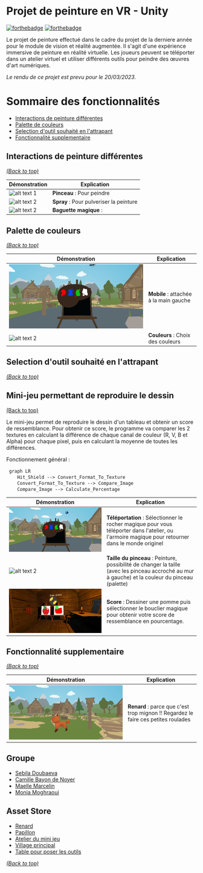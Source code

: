 # Projet de peinture en VR - Unity

[![forthebadge](https://forthebadge.com/images/badges/made-with-c-sharp.svg)](https://forthebadge.com)
[![forthebadge](https://forthebadge.com/images/badges/built-with-love.svg)](https://forthebadge.com)

Le projet de peinture effectué dans le cadre du projet de la derniere année pour le module de vision et réalité augmentée. Il s'agit d'une expérience immersive de peinture en réalité virtuelle. Les joueurs peuvent se téléporter dans un atelier virtuel et utiliser différents outils pour peindre des œuvres d'art numériques. 

*Le rendu de ce projet est prevu pour le 20/03/2023.*


# Sommaire des fonctionnalités
- [Interactions de peinture différentes](#interactions-de-peinture-diffrentes)
- [Palette de couleurs](#palette-de-couleurs)
- [Selection d'outil souhaité en l'attrapant](#selection-doutil-souhait-en-lattrapant)
- [Fonctionnalité supplementaire](#fonctionnalit-supplementaire)

## Interactions de peinture différentes
[*(Back to top)*](#table-of-contents)

| Démonstration | Explication |
|---------|---------|
| ![alt text 1](GitImage/) | **Pinceau** : Pour peindre|
| ![alt text 2](GitImage/) | **Spray** : Pour pulveriser la peinture|
| ![alt text 2](GitImage/) | **Baguette magique** : |


## Palette de couleurs 
[*(Back to top)*](#table-of-contents)

| Démonstration | Explication |
|---------|---------|
| ![alt text 1](GitImage/palette_mobile.gif) | **Mobile** : attachée à la main gauche|
| ![alt text 2](GitImage/) | **Couleurs** : Choix des couleurs|


## Selection d'outil souhaité en l'attrapant 
[*(Back to top)*](#table-of-contents)

## Mini-jeu permettant de reproduire le dessin
[(Back to top)](#table-of-contents)

Le mini-jeu permet de reproduire le dessin d'un tableau et obtenir un score de ressemblance. Pour obtenir ce score, le programme va comparer les 2 textures en calculant la différence de chaque canal de couleur (R, V, B et Alpha) pour chaque pixel, puis en calculant la moyenne de toutes les différences. 

Fonctionnement général :
```mermaid
 graph LR
    Hit_Shield --> Convert_Format_To_Texture
    Convert_Format_To_Texture --> Compare_Image
    Compare_Image --> Calculate_Percentage

``` 
| Démonstration | Explication |
|---------|---------|
| ![alt text 1](GitImage/teleportation.gif) | **Téléportation** : Sélectionner le rocher magique pour vous téléporter dans l'atelier, ou l'armoire magique pour retourner dans le monde originel|
| ![alt text 2](GitImage/) | **Taille du pinceau** : Peinture, possibilité de changer la taille (avec les pinceau accroché au mur à gauche) et la couleur du pinceau (palette)|
| ![alt text 2](GitImage/dessin_pomme.png) | **Score** : Dessiner une pomme puis sélectionner le bouclier magique pour obtenir votre score de ressemblance en pourcentage. |


## Fonctionnalité supplementaire 
[*(Back to top)*](#table-of-contents)


| Démonstration | Explication |
|---------|---------|
| ![alt text 1](GitImage/renard.gif) | **Renard** : parce que c'est trop mignon !! Regardez le faire ces petites roulades|



## Groupe

* [Sebila Doubaeva](https://github.com/taredalen)
* [Camille Bayon de Noyer](https://github.com/Kamomille)
* [Maelle Marcelin](https://github.com/maaelle)
* [Monia Moghraoui](https://github.com/SoniaMogh)


## Asset Store

* [Renard](https://assetstore.unity.com/packages/3d/characters/animals/toon-fox-183005)
* [Papillon](https://assetstore.unity.com/packages/3d/characters/animals/insects/butterfly-animated-58355)
* [Atelier du mini jeu](https://assetstore.unity.com/packages/3d/environments/cabin-environment-98014)
* [Village principal](https://assetstore.unity.com/packages/3d/environments/landscapes/rpg-poly-pack-lite-148410)
* [Table pour poser les outils](https://assetstore.unity.com/packages/3d/props/wooden-pbr-table-112005)

[*(Back to top)*](#sommaire-des-fonctionnalits)






